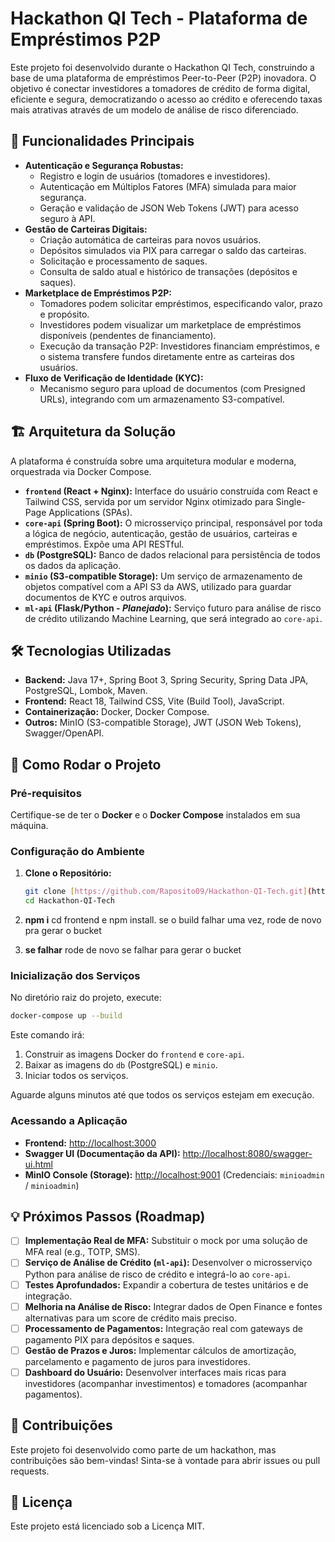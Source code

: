 # Hackathon QI Tech - Plataforma de Empréstimos P2P

Este projeto foi desenvolvido durante o Hackathon QI Tech, construindo a base de uma plataforma de empréstimos Peer-to-Peer (P2P) inovadora. O objetivo é conectar investidores a tomadores de crédito de forma digital, eficiente e segura, democratizando o acesso ao crédito e oferecendo taxas mais atrativas através de um modelo de análise de risco diferenciado.

## 🚀 Funcionalidades Principais

* **Autenticação e Segurança Robustas:**
    * Registro e login de usuários (tomadores e investidores).
    * Autenticação em Múltiplos Fatores (MFA) simulada para maior segurança.
    * Geração e validação de JSON Web Tokens (JWT) para acesso seguro à API.
* **Gestão de Carteiras Digitais:**
    * Criação automática de carteiras para novos usuários.
    * Depósitos simulados via PIX para carregar o saldo das carteiras.
    * Solicitação e processamento de saques.
    * Consulta de saldo atual e histórico de transações (depósitos e saques).
* **Marketplace de Empréstimos P2P:**
    * Tomadores podem solicitar empréstimos, especificando valor, prazo e propósito.
    * Investidores podem visualizar um marketplace de empréstimos disponíveis (pendentes de financiamento).
    * Execução da transação P2P: Investidores financiam empréstimos, e o sistema transfere fundos diretamente entre as carteiras dos usuários.
* **Fluxo de Verificação de Identidade (KYC):**
    * Mecanismo seguro para upload de documentos (com Presigned URLs), integrando com um armazenamento S3-compatível.

## 🏗️ Arquitetura da Solução

A plataforma é construída sobre uma arquitetura modular e moderna, orquestrada via Docker Compose.


* **`frontend` (React + Nginx):** Interface do usuário construída com React e Tailwind CSS, servida por um servidor Nginx otimizado para Single-Page Applications (SPAs).
* **`core-api` (Spring Boot):** O microsserviço principal, responsável por toda a lógica de negócio, autenticação, gestão de usuários, carteiras e empréstimos. Expõe uma API RESTful.
* **`db` (PostgreSQL):** Banco de dados relacional para persistência de todos os dados da aplicação.
* **`minio` (S3-compatible Storage):** Um serviço de armazenamento de objetos compatível com a API S3 da AWS, utilizado para guardar documentos de KYC e outros arquivos.
* **`ml-api` (Flask/Python - *Planejado*):** Serviço futuro para análise de risco de crédito utilizando Machine Learning, que será integrado ao `core-api`.

## 🛠️ Tecnologias Utilizadas

* **Backend:** Java 17+, Spring Boot 3, Spring Security, Spring Data JPA, PostgreSQL, Lombok, Maven.
* **Frontend:** React 18, Tailwind CSS, Vite (Build Tool), JavaScript.
* **Containerização:** Docker, Docker Compose.
* **Outros:** MinIO (S3-compatible Storage), JWT (JSON Web Tokens), Swagger/OpenAPI.

## 🚀 Como Rodar o Projeto

### Pré-requisitos

Certifique-se de ter o **Docker** e o **Docker Compose** instalados em sua máquina.

### Configuração do Ambiente

1.  **Clone o Repositório:**
    ```bash
    git clone [https://github.com/Raposito09/Hackathon-QI-Tech.git](https://github.com/Raposito09/Hackathon-QI-Tech.git)
    cd Hackathon-QI-Tech
    ```
2.  **npm i**
    cd frontend e npm install. se o build falhar uma vez, rode de novo pra gerar o bucket


2.  **se falhar**
   rode de novo se falhar para gerar o bucket

### Inicialização dos Serviços

No diretório raiz do projeto, execute:

```bash
docker-compose up --build
```

Este comando irá:
1.  Construir as imagens Docker do `frontend` e `core-api`.
2.  Baixar as imagens do `db` (PostgreSQL) e `minio`.
3.  Iniciar todos os serviços.

Aguarde alguns minutos até que todos os serviços estejam em execução.

### Acessando a Aplicação

* **Frontend:** [http://localhost:3000](http://localhost:3000)
* **Swagger UI (Documentação da API):** [http://localhost:8080/swagger-ui.html](http://localhost:8080/swagger-ui.html)
* **MinIO Console (Storage):** [http://localhost:9001](http://localhost:9001) (Credenciais: `minioadmin` / `minioadmin`)

## 💡 Próximos Passos (Roadmap)

-   [ ] **Implementação Real de MFA:** Substituir o mock por uma solução de MFA real (e.g., TOTP, SMS).
-   [ ] **Serviço de Análise de Crédito (`ml-api`):** Desenvolver o microsserviço Python para análise de risco de crédito e integrá-lo ao `core-api`.
-   [ ] **Testes Aprofundados:** Expandir a cobertura de testes unitários e de integração.
-   [ ] **Melhoria na Análise de Risco:** Integrar dados de Open Finance e fontes alternativas para um score de crédito mais preciso.
-   [ ] **Processamento de Pagamentos:** Integração real com gateways de pagamento PIX para depósitos e saques.
-   [ ] **Gestão de Prazos e Juros:** Implementar cálculos de amortização, parcelamento e pagamento de juros para investidores.
-   [ ] **Dashboard do Usuário:** Desenvolver interfaces mais ricas para investidores (acompanhar investimentos) e tomadores (acompanhar pagamentos).

## 🤝 Contribuições

Este projeto foi desenvolvido como parte de um hackathon, mas contribuições são bem-vindas! Sinta-se à vontade para abrir issues ou pull requests.

## 📄 Licença

Este projeto está licenciado sob a Licença MIT.